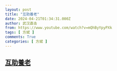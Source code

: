 ```yaml
---
layout: post
title: "互助養老"
date: 2024-04-21T01:34:31.000Z
author: 武汉直击
from: https://www.youtube.com/watch?v=mQhByYpyPXk
tags: [ 方斌 ]
comments: True
categories: [ 方斌 ]
---
```

<!--1713663271000-->
[互助養老](https://www.youtube.com/watch?v=mQhByYpyPXk)
------

<div>

</div>

